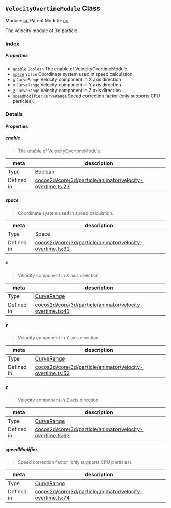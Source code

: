## `VelocityOvertimeModule` Class



Module: [cc](../modules/cc.md)
Parent Module: [cc](../modules/cc.md)


The velocity module of 3d particle.



### Index

##### Properties

  - [`enable`](#enable) `Boolean` The enable of VelocityOvertimeModule.
  - [`space`](#space) `Space` Coordinate system used in speed calculation.
  - [`x`](#x) `CurveRange` Velocity component in X axis direction
  - [`y`](#y) `CurveRange` Velocity component in Y axis direction
  - [`z`](#z) `CurveRange` Velocity component in Z axis direction
  - [`speedModifier`](#speedmodifier) `CurveRange` Speed correction factor (only supports CPU particles).





### Details


#### Properties


##### enable

> The enable of VelocityOvertimeModule.

| meta | description |
|------|-------------|
| Type | <a href="https://developer.mozilla.org/en/JavaScript/Reference/Global_Objects/Boolean" class="crosslink external" target="_blank">Boolean</a> |
| Defined in | [cocos2d/core/3d/particle/animator/velocity-overtime.ts:23](https://github.com/cocos-creator/engine/blob/f120e67a8e229233f15e46cc51536723de44fd94/cocos2d/core/3d/particle/animator/velocity-overtime.ts#L23) |



##### space

> Coordinate system used in speed calculation.

| meta | description |
|------|-------------|
| Type | Space |
| Defined in | [cocos2d/core/3d/particle/animator/velocity-overtime.ts:31](https://github.com/cocos-creator/engine/blob/f120e67a8e229233f15e46cc51536723de44fd94/cocos2d/core/3d/particle/animator/velocity-overtime.ts#L31) |



##### x

> Velocity component in X axis direction

| meta | description |
|------|-------------|
| Type | <a href="../classes/CurveRange.html" class="crosslink">CurveRange</a> |
| Defined in | [cocos2d/core/3d/particle/animator/velocity-overtime.ts:41](https://github.com/cocos-creator/engine/blob/f120e67a8e229233f15e46cc51536723de44fd94/cocos2d/core/3d/particle/animator/velocity-overtime.ts#L41) |



##### y

> Velocity component in Y axis direction

| meta | description |
|------|-------------|
| Type | <a href="../classes/CurveRange.html" class="crosslink">CurveRange</a> |
| Defined in | [cocos2d/core/3d/particle/animator/velocity-overtime.ts:52](https://github.com/cocos-creator/engine/blob/f120e67a8e229233f15e46cc51536723de44fd94/cocos2d/core/3d/particle/animator/velocity-overtime.ts#L52) |



##### z

> Velocity component in Z axis direction

| meta | description |
|------|-------------|
| Type | <a href="../classes/CurveRange.html" class="crosslink">CurveRange</a> |
| Defined in | [cocos2d/core/3d/particle/animator/velocity-overtime.ts:63](https://github.com/cocos-creator/engine/blob/f120e67a8e229233f15e46cc51536723de44fd94/cocos2d/core/3d/particle/animator/velocity-overtime.ts#L63) |



##### speedModifier

> Speed correction factor (only supports CPU particles).

| meta | description |
|------|-------------|
| Type | <a href="../classes/CurveRange.html" class="crosslink">CurveRange</a> |
| Defined in | [cocos2d/core/3d/particle/animator/velocity-overtime.ts:74](https://github.com/cocos-creator/engine/blob/f120e67a8e229233f15e46cc51536723de44fd94/cocos2d/core/3d/particle/animator/velocity-overtime.ts#L74) |







